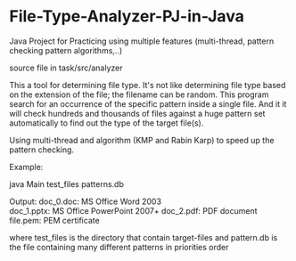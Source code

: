 # File-Type-Analyzer-PJ-in-Java
Java Project for Practicing using multiple features (multi-thread, pattern checking pattern algorithms,..)

source file in task/src/analyzer

This a tool for determining file type. It's not like determining file type based on the extension of the file; the filename can be random. 
This program search for an occurrence of the specific pattern inside a single file.
And it it will check hundreds and thousands of files against a huge pattern set automatically to find out the type of the target file(s). 

Using multi-thread and algorithm (KMP and Rabin Karp) to speed up the pattern checking.

Example: 

java Main test_files patterns.db

Output:
doc_0.doc: MS Office Word 2003
doc_1.pptx: MS Office PowerPoint 2007+
doc_2.pdf: PDF document
file.pem: PEM certificate

where test_files is the directory that contain target-files
and pattern.db is the file containing many different patterns in priorities order
